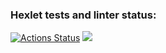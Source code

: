 ### Hexlet tests and linter status:
[![Actions Status](https://github.com/exicc/java-project-61/workflows/hexlet-check/badge.svg)](https://github.com/exicc/java-project-61/actions)
<a href="https://codeclimate.com/github/exicc/java-project-61/maintainability"><img src="https://api.codeclimate.com/v1/badges/f4ed57ac46ee52dc4dde/maintainability" /></a>
